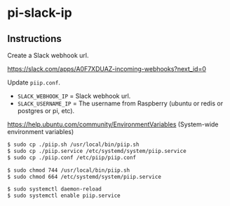 # pi-slack-ip

## Instructions

Create a Slack webhook url.

https://slack.com/apps/A0F7XDUAZ-incoming-webhooks?next_id=0

Update `piip.conf`.

- `SLACK_WEBHOOK_IP` = Slack webhook url.
- `SLACK_USERNAME_IP` = The username from Raspberry (ubuntu or redis or postgres or pi, etc).

https://help.ubuntu.com/community/EnvironmentVariables (System-wide environment variables)

```bash
$ sudo cp ./piip.sh /usr/local/bin/piip.sh
$ sudo cp ./piip.service /etc/systemd/system/piip.service
$ sudo cp ./piip.conf /etc/piip/piip.conf
```

```bash
$ sudo chmod 744 /usr/local/bin/piip.sh
$ sudo chmod 664 /etc/systemd/system/piip.service
```

```bash
$ sudo systemctl daemon-reload
$ sudo systemctl enable piip.service

```